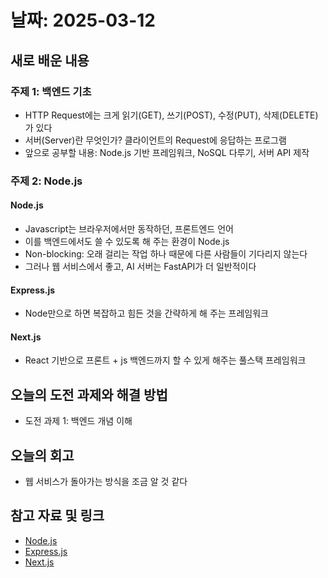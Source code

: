 # 날짜: 2025-03-12

## 새로 배운 내용
### 주제 1: 백엔드 기초
- HTTP Request에는 크게 읽기(GET), 쓰기(POST), 수정(PUT), 삭제(DELETE)가 있다
- 서버(Server)란 무엇인가? 클라이언트의 Request에 응답하는 프로그램
- 앞으로 공부할 내용: Node.js 기반 프레임워크, NoSQL 다루기, 서버 API 제작

### 주제 2: Node.js
#### Node.js
- Javascript는 브라우저에서만 동작하던, 프론트엔드 언어
- 이를 백엔드에서도 쓸 수 있도록 해 주는 환경이 Node.js
- Non-blocking: 오래 걸리는 작업 하나 때문에 다른 사람들이 기다리지 않는다
- 그러나 웹 서비스에서 좋고, AI 서버는 FastAPI가 더 일반적이다

#### Express.js
- Node만으로 하면 복잡하고 힘든 것을 간략하게 해 주는 프레임워크

#### Next.js
- React 기반으로 프론트 + js 백엔드까지 할 수 있게 해주는 풀스택 프레임워크

## 오늘의 도전 과제와 해결 방법
- 도전 과제 1: 백엔드 개념 이해

## 오늘의 회고
- 웹 서비스가 돌아가는 방식을 조금 알 것 같다

## 참고 자료 및 링크
- [Node.js](https://nodejs.org/en)
- [Express.js](https://expressjs.com/)
- [Next.js](https://nextjs.org/)
